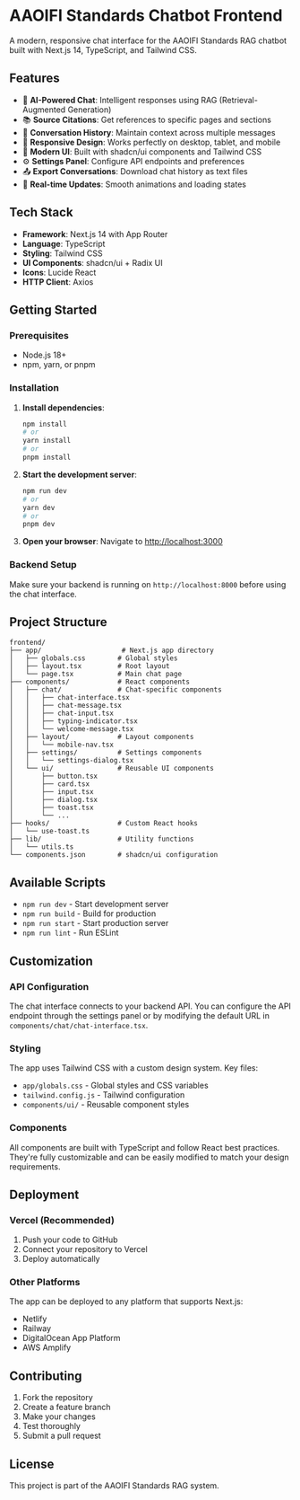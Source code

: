 # AAOIFI Standards Chatbot Frontend

A modern, responsive chat interface for the AAOIFI Standards RAG chatbot built with Next.js 14, TypeScript, and Tailwind CSS.

## Features

- 🤖 **AI-Powered Chat**: Intelligent responses using RAG (Retrieval-Augmented Generation)
- 📚 **Source Citations**: Get references to specific pages and sections
- 💬 **Conversation History**: Maintain context across multiple messages
- 📱 **Responsive Design**: Works perfectly on desktop, tablet, and mobile
- 🎨 **Modern UI**: Built with shadcn/ui components and Tailwind CSS
- ⚙️ **Settings Panel**: Configure API endpoints and preferences
- 📤 **Export Conversations**: Download chat history as text files
- 🔄 **Real-time Updates**: Smooth animations and loading states

## Tech Stack

- **Framework**: Next.js 14 with App Router
- **Language**: TypeScript
- **Styling**: Tailwind CSS
- **UI Components**: shadcn/ui + Radix UI
- **Icons**: Lucide React
- **HTTP Client**: Axios

## Getting Started

### Prerequisites

- Node.js 18+ 
- npm, yarn, or pnpm

### Installation

1. **Install dependencies**:
   ```bash
   npm install
   # or
   yarn install
   # or
   pnpm install
   ```

2. **Start the development server**:
   ```bash
   npm run dev
   # or
   yarn dev
   # or
   pnpm dev
   ```

3. **Open your browser**:
   Navigate to [http://localhost:3000](http://localhost:3000)

### Backend Setup

Make sure your backend is running on `http://localhost:8000` before using the chat interface.

## Project Structure

```
frontend/
├── app/                    # Next.js app directory
│   ├── globals.css        # Global styles
│   ├── layout.tsx         # Root layout
│   └── page.tsx           # Main chat page
├── components/            # React components
│   ├── chat/              # Chat-specific components
│   │   ├── chat-interface.tsx
│   │   ├── chat-message.tsx
│   │   ├── chat-input.tsx
│   │   ├── typing-indicator.tsx
│   │   └── welcome-message.tsx
│   ├── layout/            # Layout components
│   │   └── mobile-nav.tsx
│   ├── settings/          # Settings components
│   │   └── settings-dialog.tsx
│   └── ui/                # Reusable UI components
│       ├── button.tsx
│       ├── card.tsx
│       ├── input.tsx
│       ├── dialog.tsx
│       ├── toast.tsx
│       └── ...
├── hooks/                 # Custom React hooks
│   └── use-toast.ts
├── lib/                   # Utility functions
│   └── utils.ts
└── components.json        # shadcn/ui configuration
```

## Available Scripts

- `npm run dev` - Start development server
- `npm run build` - Build for production
- `npm run start` - Start production server
- `npm run lint` - Run ESLint

## Customization

### API Configuration

The chat interface connects to your backend API. You can configure the API endpoint through the settings panel or by modifying the default URL in `components/chat/chat-interface.tsx`.

### Styling

The app uses Tailwind CSS with a custom design system. Key files:
- `app/globals.css` - Global styles and CSS variables
- `tailwind.config.js` - Tailwind configuration
- `components/ui/` - Reusable component styles

### Components

All components are built with TypeScript and follow React best practices. They're fully customizable and can be easily modified to match your design requirements.

## Deployment

### Vercel (Recommended)

1. Push your code to GitHub
2. Connect your repository to Vercel
3. Deploy automatically

### Other Platforms

The app can be deployed to any platform that supports Next.js:
- Netlify
- Railway
- DigitalOcean App Platform
- AWS Amplify

## Contributing

1. Fork the repository
2. Create a feature branch
3. Make your changes
4. Test thoroughly
5. Submit a pull request

## License

This project is part of the AAOIFI Standards RAG system.
